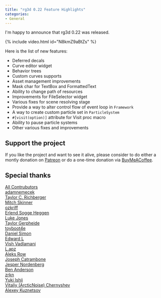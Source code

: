 ```yaml
---
title: "rg3d 0.22 Feature Highlights"
categories: 
- General
---
```


I'm happy to announce that rg3d 0.22 was released.

{% include video.html id="N8kmZ9aBtZs" %}

Here is the list of new features:

- Deferred decals
- Curve editor widget
- Behavior trees
- Custom curves supports
- Asset management improvements
- Mask char for TextBox and FormattedText
- Ability to change path of resources
- Improvements for FileSelector widget
- Various fixes for scene resolving stage
- Provide a way to alter control flow of event loop in `Framework`
- A way to create custom particle set in `ParticleSystem`
- `#[visit(option)]` attribute for Visit proc macro
- Ability to pause particle systems
- Other various fixes and improvements

## Support the project

If you like the project and want to see it alive, please consider to do either a montly donation on [Patreon](https://www.patreon.com/mrdimas) or do a one-time donation via [BuyMeACoffee](https://www.buymeacoffee.com/mrDIMAS). 

## Special thanks

[All Contrubutors](https://github.com/rg3dengine/rg3d/graphs/contributors)  
[adamnemecek](https://github.com/adamnemecek)  
[Taylor C. Richberger](https://www.patreon.com/user/creators?u=60141723)  
[Mitch Skinner](https://www.patreon.com/user/creators?u=60141723)  
[ozkriff](https://www.patreon.com/ozkriff)  
[Erlend Sogge Heggen](https://www.patreon.com/amethystengine/creators)  
[Luke Jones](https://www.patreon.com/flukejones)  
[Taylor Gerpheide](https://www.patreon.com/user/creators?u=32274918)  
[toyboot4e](https://www.patreon.com/user/creators?u=53758973)  
[Daniel Simon](https://www.patreon.com/user/creators?u=43754885)  
[Edward L](https://www.patreon.com/user/creators?u=53507198)  
[Vish Vadlamani](https://www.patreon.com/user/creators?u=42768509)  
[L.apz](https://www.patreon.com/user/creators?u=5448832)  
[Aleks Row](https://www.patreon.com/user/creators?u=51907853)  
[Joseph Catrambone](https://www.patreon.com/user?u=4738580)  
[Jesper Nordenberg](https://www.patreon.com/jesnor)  
[Ben Anderson](https://www.patreon.com/user/creators?u=14436239)  
[zrkn](https://www.patreon.com/user/creators?u=23413376)  
[Yuki Ishii](https://www.patreon.com/user/creators?u=9564103)  
[Vitaliy (ArcticNoise) Chernyshev](https://www.patreon.com/user?u=2601918)  
[Alexey Kuznetsov](https://www.patreon.com/user?u=39375025)  
